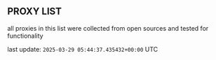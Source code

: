 ## PROXY LIST

all proxies in this list were collected from open sources and tested for functionality

last update: `2025-03-29 05:44:37.435432+00:00` UTC